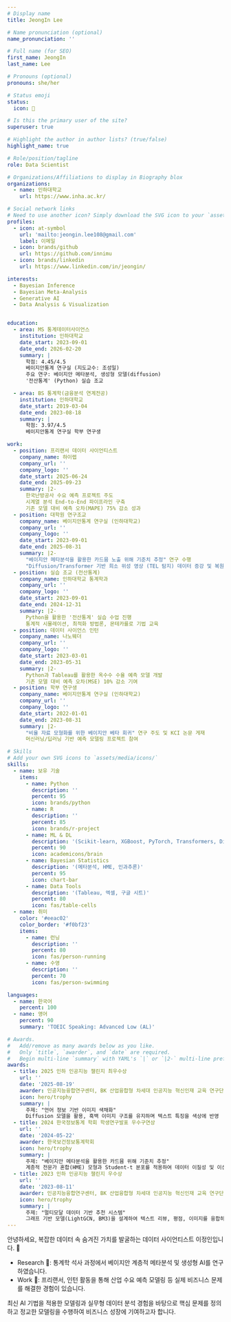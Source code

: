 ```yaml
---
# Display name
title: JeongIn Lee

# Name pronunciation (optional)
name_pronunciation: ''

# Full name (for SEO)
first_name: JeongIn
last_name: Lee

# Pronouns (optional)
pronouns: she/her

# Status emoji
status:
  icon: 🚀

# Is this the primary user of the site?
superuser: true

# Highlight the author in author lists? (true/false)
highlight_name: true

# Role/position/tagline
role: Data Scientist

# Organizations/Affiliations to display in Biography blox
organizations:
  - name: 인하대학교
    url: https://www.inha.ac.kr/

# Social network links
# Need to use another icon? Simply download the SVG icon to your `assets/media/icons/` folder.
profiles:
  - icon: at-symbol
    url: 'mailto:jeongin.lee108@gmail.com'
    label: 이메일
  - icon: brands/github
    url: https://github.com/innimu
  - icon: brands/linkedin
    url: https://www.linkedin.com/in/jeongin/

interests:
  - Bayesian Inference
  - Bayesian Meta-Analysis
  - Generative AI 
  - Data Analysis & Visualization


education:
  - area: MS 통계데이터사이언스
    institution: 인하대학교
    date_start: 2023-09-01
    date_end: 2026-02-20
    summary: |
      학점: 4.45/4.5
      베이지안통계 연구실 (지도교수: 조성일)
      주요 연구: 베이지안 메타분석, 생성형 모델(diffusion)
      '전산통계' (Python) 실습 조교

  - area: BS 통계학(금융분석 연계전공)
    institution: 인하대학교
    date_start: 2019-03-04
    date_end: 2023-08-18
    summary: |
      학점: 3.97/4.5
      베이지안통계 연구실 학부 연구생

work:
  - position: 프리랜서 데이터 사이언티스트
    company_name: 하이렙
    company_url: ''
    company_logo: ''
    date_start: 2025-06-24
    date_end: 2025-09-23
    summary: |2-
      한국난방공사 수요 예측 프로젝트 주도
      시계열 분석 End-to-End 파이프라인 구축
      기존 모델 대비 예측 오차(MAPE) 75% 감소 성과
  - position: 대학원 연구조교
    company_name: 베이지안통계 연구실 (인하대학교)
    company_url: ''
    company_logo: ''
    date_start: 2023-09-01
    date_end: 2025-08-31
    summary: |2-
      "베이지안 메타분석을 활용한 카드뮴 노출 위해 기준치 추정" 연구 수행
      "Diffusion/Transformer 기반 희소 위성 영상 (TEL 탐지) 데이터 증강 및 복원" 연구 수행
  - position: 실습 조교 (전산통계)
    company_name: 인하대학교 통계학과
    company_url: ''
    company_logo: ''
    date_start: 2023-09-01
    date_end: 2024-12-31
    summary: |2-
      Python을 활용한 '전산통계' 실습 수업 진행
      통계적 시뮬레이션, 최적화 방법론, 몬테카를로 기법 교육
  - position: 데이터 사이언스 인턴
    company_name: 나노웨더
    company_url: ''
    company_logo: ''
    date_start: 2023-03-01
    date_end: 2023-05-31
    summary: |2-
      Python과 Tableau를 활용한 옥수수 수율 예측 모델 개발
      기존 모델 대비 예측 오차(MSE) 10% 감소 기여
  - position: 학부 연구생
    company_name: 베이지안통계 연구실 (인하대학교)
    company_url: ''
    company_logo: ''
    date_start: 2022-01-01
    date_end: 2023-08-31
    summary: |2-
      "비율 자료 모형화를 위한 베이지안 베타 회귀" 연구 주도 및 KCI 논문 게재
      머신러닝/딥러닝 기반 예측 모델링 프로젝트 참여

# Skills
# Add your own SVG icons to `assets/media/icons/`
skills:
  - name: 보유 기술
    items:
      - name: Python
        description: ''
        percent: 95
        icon: brands/python
      - name: R
        description: ''
        percent: 85
        icon: brands/r-project
      - name: ML & DL
        description: '(Scikit-learn, XGBoost, PyTorch, Transformers, Diffusion)'
        percent: 90
        icon: academicons/brain
      - name: Bayesian Statistics
        description: '(메타분석, HME, 인과추론)'
        percent: 95
        icon: chart-bar
      - name: Data Tools
        description: '(Tableau, 엑셀, 구글 시트)'
        percent: 80
        icon: fas/table-cells
  - name: 취미
    color: '#eeac02'
    color_border: '#f0bf23'
    items:
      - name: 런닝
        description: ''
        percent: 80
        icon: fas/person-running
      - name: 수영
        description: ''
        percent: 70
        icon: fas/person-swimming

languages:
  - name: 한국어
    percent: 100
  - name: 영어
    percent: 90
    summary: 'TOEIC Speaking: Advanced Low (AL)'

# Awards.
#   Add/remove as many awards below as you like.
#   Only `title`, `awarder`, and `date` are required.
#   Begin multi-line `summary` with YAML's `|` or `|2-` multi-line prefix and indent 2 spaces below.
awards:
  - title: 2025 인하 인공지능 챌린지 최우수상
    url: ''
    date: '2025-08-19'
    awarder: 인공지능융합연구센터, BK 산업융합형 차세대 인공지능 혁신인재 교육 연구단
    icon: hero/trophy
    summary: |
      주제: "언어 정보 기반 이미지 색채화"
      Diffusion 모델을 활용, 흑백 이미지 구조를 유지하며 텍스트 특징을 색상에 반영
  - title: 2024 한국정보통계 학회 학생연구발표 우수구연상
    url: ''
    date: '2024-05-22'
    awarder: 한국보건정보통계학회
    icon: hero/trophy
    summary: |
      주제: "베이지안 메타분석을 활용한 카드뮴 위해 기준치 추정"
      계층적 전문가 혼합(HME) 모형과 Student-t 분포를 적용하여 데이터 이질성 및 이상치 문제를 해결하고 통계적 강건성 확보
  - title: 2023 인하 인공지능 챌린지 우수상
    url: ''
    date: '2023-08-11'
    awarder: 인공지능융합연구센터, BK 산업융합형 차세대 인공지능 혁신인재 교육 연구단
    icon: hero/trophy
    summary: |
      주제: "멀티모달 데이터 기반 추천 시스템"
      그래프 기반 모델(LightGCN, BM3)을 설계하여 텍스트 리뷰, 평점, 이미지를 융합하고 추천 정확도(NDCG) 향상
---
```

안녕하세요, 복잡한 데이터 속 숨겨진 가치를 발굴하는 데이터 사이언티스트 이정인입니다. 👋

- Research 🔬: 통계학 석사 과정에서 베이지안 계층적 메타분석 및 생성형 AI를 연구하였습니다.
- Work 💼: 프리랜서, 인턴 활동을 통해 산업 수요 예측 모델링 등 실제 비즈니스 문제를 해결한 경험이 있습니다.

최신 AI 기법을 적용한 모델링과 실무형 데이터 분석 경험을 바탕으로 핵심 문제를 정의하고 정교한 모델링을 수행하여 비즈니스 성장에 기여하고자 합니다.